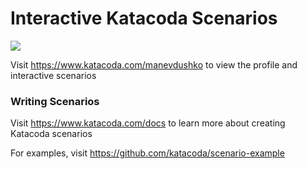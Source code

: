 # Interactive Katacoda Scenarios

[![](http://shields.katacoda.com/katacoda/manevdushko/count.svg)](https://www.katacoda.com/manevdushko "Get your profile on Katacoda.com")

Visit https://www.katacoda.com/manevdushko to view the profile and interactive scenarios

### Writing Scenarios
Visit https://www.katacoda.com/docs to learn more about creating Katacoda scenarios

For examples, visit https://github.com/katacoda/scenario-example
